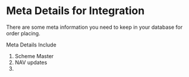 # Meta Details for Integration

There are some meta information you need to keep in your database for order placing. 

Meta Details Include

1. Scheme Master
2. NAV updates
3. 
